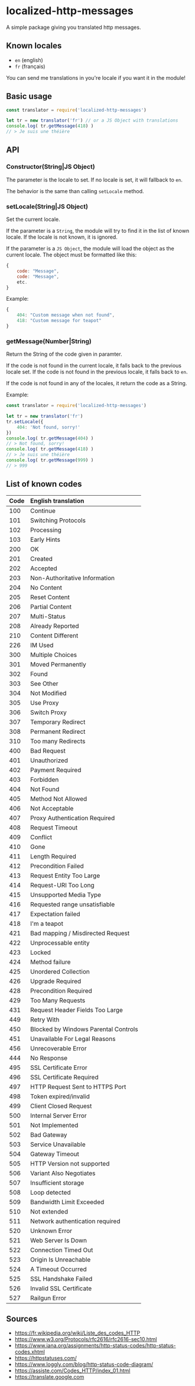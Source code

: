 # localized-http-messages
A simple package giving you translated http messages.

## Known locales
- `en` (english)
- `fr` (français)

You can send me translations in you're locale if you want it in the module!

## Basic usage
```js
const translator = require('localized-http-messages')

let tr = new translator('fr') // or a JS Object with translations
console.log( tr.getMessage(418) )
// > Je suis une théière
```

## API

### Constructor(String|JS Object)
The parameter is the locale to set. If no locale is set, it will fallback to `en`.

The behavior is the same than calling `setLocale` method.

### setLocale(String|JS Object)
Set the current locale.

If the parameter is a `String`, the module will try to find it in the list of known locale.
If the locale is not known, it is ignored.

If the parameter is a `JS Object`, the module will load the object as the current locale.
The object must be formatted like this:
```js
{
    code: "Message",
    code: "Message",
    etc.
}
```

Example:
```js
{
    404: "Custom message when not found",
    418: "Custom message for teapot"
}
```

### getMessage(Number|String)
Return the String of the code given in paramter.

If the code is not found in the current locale, it falls back to the previous locale set.
If the code is not found in the previous locale, it falls back to `en`.

If the code is not found in any of the locales, it return the code as a String.

Example:
```js
const translator = require('localized-http-messages')

let tr = new translator('fr')
tr.setLocale({
    404: 'Not found, sorry!'
})
console.log( tr.getMessage(404) )
// > Not found, sorry!
console.log( tr.getMessage(418) )
// > Je suis une théière
console.log( tr.getMessage(999) )
// > 999
```

## List of known codes
| Code    | English translation                   |
| :-----  | :------------------------------------ |
| 100     | Continue |
| 101     | Switching Protocols |
| 102     | Processing |
| 103     | Early Hints |
| 200     | OK |
| 201     | Created |
| 202     | Accepted |
| 203     | Non-Authoritative Information |
| 204     | No Content |
| 205     | Reset Content |
| 206     | Partial Content |
| 207     | Multi-Status |
| 208     | Already Reported |
| 210     | Content Different |
| 226     | IM Used |
| 300     | Multiple Choices |
| 301     | Moved Permanently |
| 302     | Found |
| 303     | See Other |
| 304     | Not Modified |
| 305     | Use Proxy |
| 306     | Switch Proxy |
| 307     | Temporary Redirect |
| 308     | Permanent Redirect |
| 310     | Too many Redirects |
| 400     | Bad Request |
| 401     | Unauthorized |
| 402     | Payment Required |
| 403     | Forbidden |
| 404     | Not Found |
| 405     | Method Not Allowed |
| 406     | Not Acceptable |
| 407     | Proxy Authentication Required |
| 408     | Request Timeout |
| 409     | Conflict |
| 410     | Gone |
| 411     | Length Required |
| 412     | Precondition Failed |
| 413     | Request Entity Too Large |
| 414     | Request-URI Too Long |
| 415     | Unsupported Media Type |
| 416     | Requested range unsatisfiable |
| 417     | Expectation failed |
| 418     | I'm a teapot |
| 421     | Bad mapping / Misdirected Request |
| 422     | Unprocessable entity |
| 423     | Locked |
| 424     | Method failure |
| 425     | Unordered Collection |
| 426     | Upgrade Required |
| 428     | Precondition Required |
| 429     | Too Many Requests |
| 431     | Request Header Fields Too Large |
| 449     | Retry With |
| 450     | Blocked by Windows Parental Controls |
| 451     | Unavailable For Legal Reasons |
| 456     | Unrecoverable Error |
| 444     | No Response |
| 495     | SSL Certificate Error |
| 496     | SSL Certificate Required |
| 497     | HTTP Request Sent to HTTPS Port |
| 498     | Token expired/invalid |
| 499     | Client Closed Request |
| 500     | Internal Server Error |
| 501     | Not Implemented |
| 502     | Bad Gateway |
| 503     | Service Unavailable |
| 504     | Gateway Timeout |
| 505     | HTTP Version not supported |
| 506     | Variant Also Negotiates |
| 507     | Insufficient storage |
| 508     | Loop detected |
| 509     | Bandwidth Limit Exceeded |
| 510     | Not extended |
| 511     | Network authentication required |
| 520     | Unknown Error |
| 521     | Web Server Is Down |
| 522     | Connection Timed Out |
| 523     | Origin Is Unreachable |
| 524     | A Timeout Occurred |
| 525     | SSL Handshake Failed |
| 526     | Invalid SSL Certificate |
| 527     | Railgun Error |


## Sources
- https://fr.wikipedia.org/wiki/Liste_des_codes_HTTP
- https://www.w3.org/Protocols/rfc2616/rfc2616-sec10.html
- https://www.iana.org/assignments/http-status-codes/http-status-codes.xhtml
- https://httpstatuses.com/
- https://www.loggly.com/blog/http-status-code-diagram/
- https://assiste.com/Codes_HTTP/index_01.html
- https://translate.google.com
